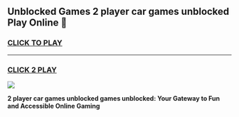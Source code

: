 
## Unblocked Games 2 player car games unblocked Play Online 👋
<h3>
<a href="https://news.freeplayer.one?title=2_player_car_games_unblocked&ref=17F">CLICK TO PLAY</a></h3>
<hr>

<h3>
<a href="https://news.freeplayer.one?title=2_player_car_games_unblocked&ref=17F">CLICK 2 PLAY</a>
  
</h3>

<a href="https://news.freeplayer.one?title=2_player_car_games_unblocked&ref=17F/"><img src="https://clearcache.store/games.png"></a>


**2 player car games unblocked games unblocked: Your Gateway to Fun and Accessible Online Gaming**
